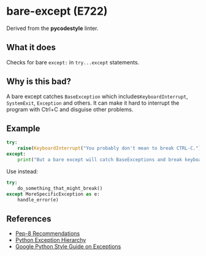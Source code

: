 # bare-except (E722)

Derived from the **pycodestyle** linter.

## What it does
Checks for bare `except:` in `try...except` statements.

## Why is this bad?
A bare except catches `BaseException` which includes`KeyboardInterrupt`,
`SystemExit`, `Exception` and others. It can make it hard to interrupt
the program with Ctrl+C and disguise other problems.

## Example
```python
try:
    raise(KeyboardInterrupt("You probably don't mean to break CTRL-C."))
except:
    print("But a bare except will catch BaseExceptions and break keyboard interrupts.")
```

Use instead:
```python
try:
    do_something_that_might_break()
except MoreSpecificException as e:
    handle_error(e)
```

## References
- [Pep-8 Recommendations](https://www.python.org/dev/peps/pep-0008/#programming-recommendations)
- [Python Exception Hierarchy](https://docs.python.org/3/library/exceptions.html#exception-hierarchy)
- [Google Python Style Guide on Exceptions](https://google.github.io/styleguide/pyguide.html#24-exceptions)